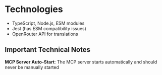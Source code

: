 # Technologies

- TypeScript, Node.js, ESM modules
- Jest (has ESM compatibility issues)
- OpenRouter API for translations

## Important Technical Notes

**MCP Server Auto-Start**: The MCP server starts automatically and should never be manually started
